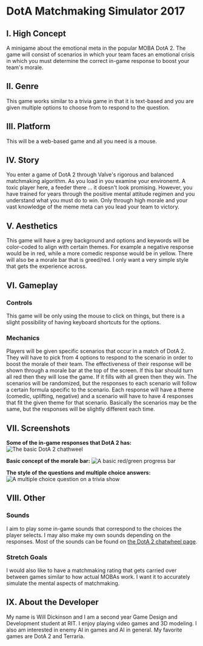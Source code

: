 # DotA Matchmaking Simulator 2017
## I. High Concept
  A minigame about the emotional meta in the popular MOBA DotA 2. The game will consist of scenarios in which your team faces an emotional crisis in which you must determine the correct in-game response to boost your team's morale.
## II. Genre
  This game works similar to a trivia game in that it is text-based and you are given multiple options to choose from to respond to the question.
## III. Platform
  This will be a web-based game and all you need is a mouse.
## IV. Story
  You enter a game of DotA 2 through Valve's rigorous and balanced matchmaking algorithm. As you load in you examine your environemt. A toxic player here, a feeder there ... it doesn't look promising. However, you have trained for years through the positive mental attitude regimen and you understand what you must do to win. Only through high morale and your vast knowledge of the meme meta can you lead your team to victory.
## V. Aesthetics
  This game will have a grey background and options and keywords will be color-coded to align with certain themes. For example a negative response would be in red, while a more comedic response would be in yellow. There will also be a morale bar that is greed/red.
  I only want a very simple style that gets the experience across.
## VI. Gameplay
  ### Controls
  This game will be only using the mouse to click on things, but there is a slight possibility of having keyboard shortcuts for the options.
  ### Mechanics
  Players will be given specific scenarios that occur in a match of DotA 2. They will have to pick from 4 options to respond to the scenario in order to boost the morale of their team. The effectiveness of their response will be shown through a morale bar at the top of the screen. If this bar should turn all red then they will lose the game. If it fills with all green then they win. The scenarios will be randomized, but the responses to each scenario will follow a certain formula specific to the scenario. Each response will have a theme (comedic, uplifting, negative) and a scenario will have to have 4 responses that fit the given theme for that scenario. Basically the scenarios may be the same, but the responses will be slightly different each time.
## VII. Screenshots
  **Some of the in-game responses that DotA 2 has:**
  <img src="http://i.imgur.com/WwPeEv1.png" alt="The basic DotA 2 chathweel">
  
  **Basic concept of the morale bar:**
    <img src="https://upload.wikimedia.org/wikipedia/commons/thumb/8/86/Progress_bar_60.svg/2000px-Progress_bar_60.svg.png" alt="A basic red/green progress bar">
    
  **The style of the questions and multiple choice answers:**
    <img src="https://i.ytimg.com/vi/NHmpLT7RNHE/hqdefault.jpg" alt="A multiple choice question on a trivia show">

## VIII. Other
  ### Sounds
  I aim to play some in-game sounds that correspond to the choices the player selects. I may also make my own sounds depending on the responses. Most of the sounds can be found on [the DotA 2 chatwheel page](https://dota2.gamepedia.com/Chat_Wheel).
  ### Stretch Goals
  I would also like to have a matchmaking rating that gets carried over between games similar to how actual MOBAs work. I want it to accurately simulate the mental aspects of matchmaking.

## IX. About the Developer
My name is Will Dickinson and I am a second year Game Design and Development student at RIT. I enjoy playing video games and 3D modeling. I also am interested in enemy AI in games and AI in general. My favorite games are DotA 2 and Terraria.
